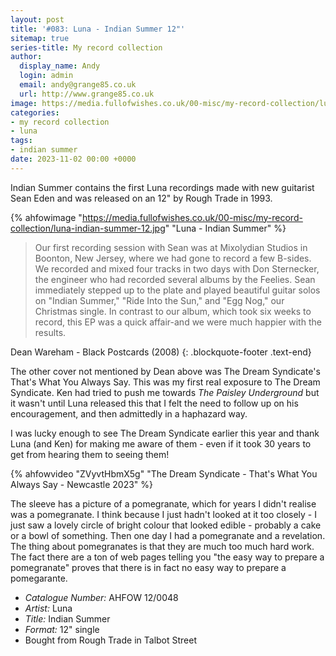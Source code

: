 ```yaml
---
layout: post
title: '#083: Luna - Indian Summer 12"'
sitemap: true
series-title: My record collection
author:
  display_name: Andy
  login: admin
  email: andy@grange85.co.uk
  url: http://www.grange85.co.uk
image: https://media.fullofwishes.co.uk/00-misc/my-record-collection/luna-indian-summer-12.jpg
categories:
- my record collection
- luna
tags:
- indian summer
date: 2023-11-02 00:00 +0000
---
```

Indian Summer contains the first Luna recordings made with new guitarist Sean Eden and was released on an 12" by Rough Trade in 1993.

{% ahfowimage "https://media.fullofwishes.co.uk/00-misc/my-record-collection/luna-indian-summer-12.jpg" "Luna - Indian Summer" %}

> Our first recording session with Sean was at Mixolydian Studios in Boonton, New Jersey, where we had gone to record a few B-sides. We recorded and mixed four tracks in two days with Don Sternecker, the engineer who had recorded several albums by the Feelies. Sean immediately stepped up to the plate and played beautiful guitar solos on "Indian Summer," "Ride Into the Sun," and "Egg Nog," our Christmas single. In contrast to our album, which took six weeks to record, this EP was a quick affair-and we were much happier with the results.

<!--more-->

Dean Wareham - Black Postcards (2008)
{: .blockquote-footer .text-end}

The other cover not mentioned by Dean above was The Dream Syndicate's That's What You Always Say. This was my first real exposure to The Dream Syndicate. Ken had tried to push me towards _The Paisley Underground_ but it wasn't until Luna released this that I felt the need to follow up on his encouragement, and then admittedly in a haphazard way.

I was lucky enough to see The Dream Syndicate earlier this year and thank Luna (and Ken) for making me aware of them - even if it took 30 years to get from hearing them to seeing them!

{% ahfowvideo "ZVyvtHbmX5g" "The Dream Syndicate - That's What You Always Say - Newcastle 2023" %}

The sleeve has a picture of a pomegranate, which for years I didn't realise was a pomegranate. I think because I just hadn't looked at it too closely - I just saw a lovely circle of bright colour that looked edible - probably a cake or a bowl of something. Then one day I had a pomegranate and a revelation. The thing about pomegranates is that they are much too much hard work. The fact there are a ton of web pages telling you "the easy way to prepare a pomegranate" proves that there is in fact no easy way to prepare a pomegarante.

 - *Catalogue Number:* AHFOW 12/0048
 - *Artist:* Luna
 - *Title:* Indian Summer
 - *Format:* 12" single
 - Bought from Rough Trade in Talbot Street
